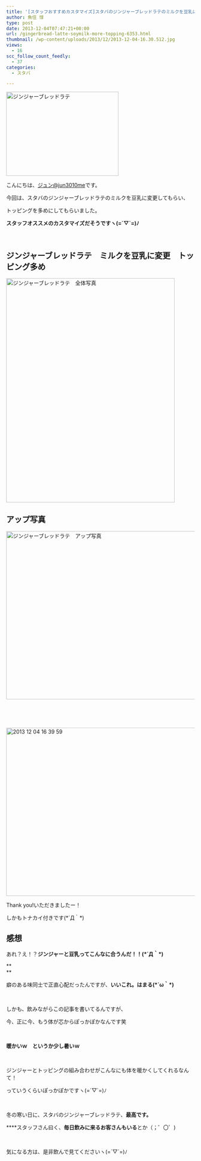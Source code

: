 ```yaml
---
title: '[スタッフおすすめカスタマイズ]スタバのジンジャーブレッドラテのミルクを豆乳に変更してトッピングを多めにした'
author: 魚住 惇
type: post
date: 2013-12-04T07:47:21+00:00
url: /gingerbread-latte-soymilk-more-topping-6353.html
thumbnail: /wp-content/uploads/2013/12/2013-12-04-16.30.512.jpg
views:
  - 16
scc_follow_count_feedly:
  - 37
categories:
  - スタバ

---
```

<img decoding="async" loading="lazy" title="2013-12-04 16.30.51.jpg" src="/wp-content/uploads/2013/12/2013-12-04-16.30.51.jpg" alt="ジンジャーブレッドラテ" width="300" height="225" border="0" />

<!--more-->

こんにちは、[ジュン@jun3010me][1]です。

今回は、スタバのジンジャーブレッドラテのミルクを豆乳に変更してもらい、

トッピングを多めにしてもらいました。

**スタッフオススメのカスタマイズだそうですヽ(=´▽\`=)ﾉ**

 

## ジンジャーブレッドラテ　ミルクを豆乳に変更　トッピング多め

<img decoding="async" loading="lazy" title="2013-12-04 16.30.47.jpg" src="/wp-content/uploads/2013/12/2013-12-04-16.30.47.jpg" alt="ジンジャーブレッドラテ　全体写真" width="450" height="600" border="0" /> 

## アップ写真

<img decoding="async" loading="lazy" title="2013-12-04 16.30.51.jpg" src="/wp-content/uploads/2013/12/2013-12-04-16.30.511.jpg" alt="ジンジャーブレッドラテ　アップ写真" width="600" height="450" border="0" /> 

 

 

<img decoding="async" loading="lazy" title="2013-12-04 16.39.59.jpg" src="/wp-content/uploads/2013/12/2013-12-04-16.39.59.jpg" alt="2013 12 04 16 39 59" width="600" height="450" border="0" /> 

Thank you!いただきましたー！

しかもトナカイ付きです(\*´Д｀\*)

## 感想

あれ？え！？**ジンジャーと豆乳ってこんなに合うんだ！！(\*´Д｀\*)**

**  
** 

癖のある味同士で正直心配だったんですが、**いいこれ。はまる(\*´ω｀\*)**

 

しかも、飲みながらこの記事を書いてるんですが、

今、正に今、もう体が芯からぽっかぽかなんです笑

 

**暖かいｗ　というか少し暑いｗ**

 

ジンジャーとトッピングの組み合わせがこんなにも体を暖かくしてくれるなんて！

っていうくらいぽっかぽかですヽ(=´▽\`=)ﾉ

 

冬の寒い日に、スタバのジンジャーブレッドラテ、**最高です。** 

****スタッフさん曰く、**毎日飲みに来るお客さんもいる**とか（；゜〇゜)

 

気になる方は、是非飲んで見てくださいヽ(=´▽\`=)ﾉ

 [1]: https://twitter.com/jun3010me